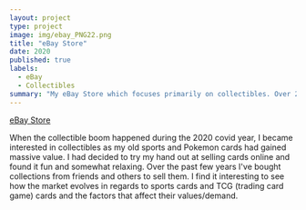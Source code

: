 ```yaml
---
layout: project
type: project
image: img/ebay_PNG22.png
title: "eBay Store"
date: 2020
published: true
labels:
  - eBay
  - Collectibles
summary: "My eBay Store which focuses primarily on collectibles. Over 2000 items sold."
---
```


[eBay Store](https://www.ebay.com/usr/thabigcat808)

When the collectible boom happened during the 2020 covid year, I became interested in collectibles as my old sports and Pokemon cards had gained massive value. I had decided to try my hand out at selling cards online and found it fun and somewhat relaxing. Over the past few years I've bought collections from friends and others to sell them. I find it interesting to see how the market evolves in regards to sports cards and TCG (trading card game) cards and the factors that affect their values/demand.
